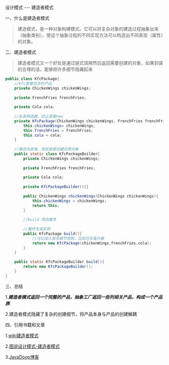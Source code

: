 设计模式 --- 建造者模式

一、什么是建造者模式

> 建造模式，是一种对象构建模式。它可以将复杂对象的建造过程抽象出来（抽象类别），使这个抽象过程的不同实现方法可以构造出不同表现（属性）的对象。

二、建造者模式

> 建造者模式又一个好处是通过链式调用然后返回需要创建的对象，如果封装的合理的话，能够把许多细节隐藏起来

```java
public class KfcPackage{
    //kfc套餐包含的产品
    private ChickenWings chickenWings;
    
    private FrenchFries frenchFries;
    
    private Cola cola;
    
    //私有构造器，防止直接new
    private KfcPackage(ChickenWings chickenWings, FrenchFries frenchFries, Cola cola){
        this.chickenWings= chickenWings;
        this.frenchFries = frenchFries;
        this.cola = cola;
    }
    
    //静态内部类，用处就是创建实例对象
    public static class KfcPackageBuilder{
        private ChickenWings chickenWings;
    
    	private FrenchFries frenchFries;
    
    	private Cola cola;
        
        private KfcPackageBuilder(){}
        
        public ChickenWings chickenWings(ChickenWings chickenWings){
            this.chickenWings = chickenWings;
            return this;
        }
        
        //build 其他属性
        
        //最终生成实例
        public KfcPackage build(){
            //可以加入其余细节控制，比如可乐毫升数
            return new KfcPackage(chickenWings,frenchFries,cola);
        }
    }
    
    public static KfcPackageBuilder build(){
        return new KfcPackageBuilder();
    }
}
```

三、总结

1.***建造者模式返回一个完整的产品，抽象工厂返回一些列相关产品，构成一个产品族***

2.建造者模式隐藏了复杂的创建细节，将产品本身与产品的创建解耦

四、引用书籍和文章

1.[wiki建造者模式](https://zh.wikipedia.org/wiki/%E7%94%9F%E6%88%90%E5%99%A8%E6%A8%A1%E5%BC%8F)

2.[图说设计模式-建造者模式](https://design-patterns.readthedocs.io/zh_CN/latest/creational_patterns/builder.html)

3.[JavaDoop博客](https://javadoop.com/post/design-pattern#%E5%BB%BA%E9%80%A0%E8%80%85%E6%A8%A1%E5%BC%8F)

